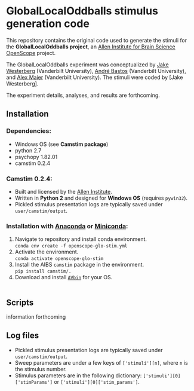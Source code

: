 # GlobalLocalOddballs stimulus generation code

This repository contains the original code used to generate the stimuli for the **GlobalLocalOddballs project**, an [Allen Institute for Brain Science](https://alleninstitute.org/what-we-do/brain-science/) [OpenScope](https://alleninstitute.org/what-we-do/brain-science/news-press/press-releases/openscope-first-shared-observatory-neuroscience) project.
&nbsp;

The GlobalLocalOddballs experiment was conceptualized by [Jake Westerberg](http://www.westerberg.science/) (Vanderbilt University), [André Bastos](https://www.bastoslabvu.com/) (Vanderbilt University), and [Alex Maier](http://www.maierlab.com/) (Vanderbilt University). The stimuli were coded by [Jake Westerberg].

The experiment details, analyses, and results are forthcoming.
&nbsp;

## Installation
### Dependencies:
- Windows OS (see **Camstim package**)
- python 2.7
- psychopy 1.82.01
- camstim 0.2.4
&nbsp;

### Camstim 0.2.4:
- Built and licensed by the [Allen Institute](https://alleninstitute.org/).
- Written in **Python 2** and designed for **Windows OS** (requires `pywin32`).
- Pickled stimulus presentation logs are typically saved under `user/camstim/output`.
&nbsp;

### Installation with [Anaconda](https://docs.anaconda.com/anaconda/install/) or [Miniconda](https://docs.conda.io/en/latest/miniconda.html):
1. Navigate to repository and install conda environment.  
    `conda env create -f openscope-glo-stim.yml`
2. Activate the environment.  
    `conda activate openscope-glo-stim`
3. Install the AIBS `camstim` package in the environment.  
    `pip install camstim/.`
4. Download and install [`AVbin`](https://avbin.github.io/AVbin/Download.html) for your OS.  
&nbsp;

## Scripts  
information forthcoming
&nbsp;

## Log files
- Pickled stimulus presentation logs are typically saved under `user/camstim/output`.
- Sweep parameters are under a few keys of `['stimuli'][n]`, where `n` is the stimulus number.
- Stimulus parameters are in the following dictionary: `['stimuli'][0]['stimParams']` or `['stimuli'][0]['stim_params']`.  
&nbsp;
